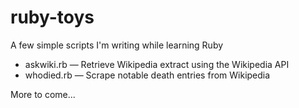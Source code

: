 # ruby-toys
A few simple scripts I'm writing while learning Ruby
<ul>
<li>askwiki.rb &#8212 Retrieve Wikipedia extract using the Wikipedia API</li>
<li>whodied.rb &#8212 Scrape notable death entries from Wikipedia</li>
</ul>

More to come...

